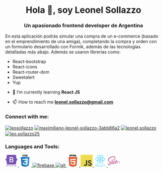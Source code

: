 <h1 align="center">Hola 👋, soy Leonel Sollazzo</h1>
<h3 align="center">Un apasionado frontend developer de Argentina</h3>

<p>En esta aplicación podrás simular una compra de un e-commerce (basado en el emprendimiento de una amiga), completando la compra y orden con un formulario desarrollado con Formik, además de las tecnologías detalladas más abajo.
Además se usaron librerías como:</p>
<ul>
<li>React-bootstrap</li>
<li>React-icons</li>
<li>React-router-dom</li>
<li>Sweetalert</li>
<li>Yup</li>
</ul>

- 🌱 I’m currently learning **React JS**

- 📫 How to reach me **leonel.sollazzo@gmail.com**

<h3 align="left">Connect with me:</h3>
<p align="left">
<a href="https://twitter.com/leosollazzo" target="blank"><img align="center" src="https://raw.githubusercontent.com/rahuldkjain/github-profile-readme-generator/master/src/images/icons/Social/twitter.svg" alt="leosollazzo" height="30" width="40" /></a>
<a href="https://linkedin.com/in/maximiliano-leonel-sollazzo-3abb86a2" target="blank"><img align="center" src="https://raw.githubusercontent.com/rahuldkjain/github-profile-readme-generator/master/src/images/icons/Social/linked-in-alt.svg" alt="maximiliano-leonel-sollazzo-3abb86a2" height="30" width="40" /></a>
<a href="https://fb.com/leonel.sollazzo" target="blank"><img align="center" src="https://raw.githubusercontent.com/rahuldkjain/github-profile-readme-generator/master/src/images/icons/Social/facebook.svg" alt="leonel.sollazzo" height="30" width="40" /></a>
<a href="https://instagram.com/leo.sollazzo25" target="blank"><img align="center" src="https://raw.githubusercontent.com/rahuldkjain/github-profile-readme-generator/master/src/images/icons/Social/instagram.svg" alt="leo.sollazzo25" height="30" width="40" /></a>
</p>

<h3 align="left">Languages and Tools:</h3>
<p align="left"> <a href="https://getbootstrap.com" target="_blank" rel="noreferrer"> <img src="https://raw.githubusercontent.com/devicons/devicon/master/icons/bootstrap/bootstrap-plain-wordmark.svg" alt="bootstrap" width="40" height="40"/> </a> <a href="https://www.w3schools.com/css/" target="_blank" rel="noreferrer"> <img src="https://raw.githubusercontent.com/devicons/devicon/master/icons/css3/css3-original-wordmark.svg" alt="css3" width="40" height="40"/> </a> <a href="https://firebase.google.com/" target="_blank" rel="noreferrer"> <img src="https://www.vectorlogo.zone/logos/firebase/firebase-icon.svg" alt="firebase" width="40" height="40"/> </a> <a href="https://git-scm.com/" target="_blank" rel="noreferrer"> <img src="https://www.vectorlogo.zone/logos/git-scm/git-scm-icon.svg" alt="git" width="40" height="40"/> </a> <a href="https://www.w3.org/html/" target="_blank" rel="noreferrer"> <img src="https://raw.githubusercontent.com/devicons/devicon/master/icons/html5/html5-original-wordmark.svg" alt="html5" width="40" height="40"/> </a> <a href="https://developer.mozilla.org/en-US/docs/Web/JavaScript" target="_blank" rel="noreferrer"> <img src="https://raw.githubusercontent.com/devicons/devicon/master/icons/javascript/javascript-original.svg" alt="javascript" width="40" height="40"/> </a> <a href="https://reactjs.org/" target="_blank" rel="noreferrer"> <img src="https://raw.githubusercontent.com/devicons/devicon/master/icons/react/react-original-wordmark.svg" alt="react" width="40" height="40"/> </a> <a href="https://sass-lang.com" target="_blank" rel="noreferrer"> <img src="https://raw.githubusercontent.com/devicons/devicon/master/icons/sass/sass-original.svg" alt="sass" width="40" height="40"/> </a> </p>
